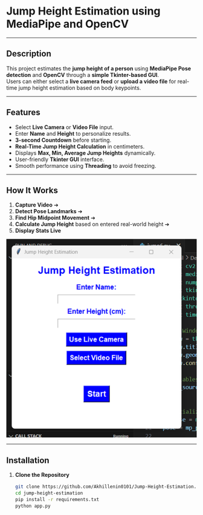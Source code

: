 
#  Jump Height Estimation using MediaPipe and OpenCV



---

## Description

This project estimates the **jump height of a person** using **MediaPipe Pose detection** and **OpenCV** through a **simple Tkinter-based GUI**.  
Users can either select a **live camera feed** or **upload a video file** for real-time jump height estimation based on body keypoints.

---

##  Features

-  Select **Live Camera** or **Video File** input.
-  Enter **Name** and **Height** to personalize results.
-  **3-second Countdown** before starting.
-  **Real-Time Jump Height Calculation** in centimeters.
-  Displays **Max, Min, Average Jump Heights** dynamically.
-  User-friendly **Tkinter GUI** interface.
-  Smooth performance using **Threading** to avoid freezing.
  

---

##  How It Works

1. **Capture Video** ➔
2. **Detect Pose Landmarks** ➔
3. **Find Hip Midpoint Movement** ➔
4. **Calculate Jump Height** based on entered real-world height ➔
5. **Display Stats Live**

![gui](window.png) 

---

##  Installation

1. **Clone the Repository**
   ```bash
   git clone https://github.com/Akhillenin0101/Jump-Height-Estimation.git
   cd jump-height-estimation
   pip install -r requirements.txt
   python app.py



